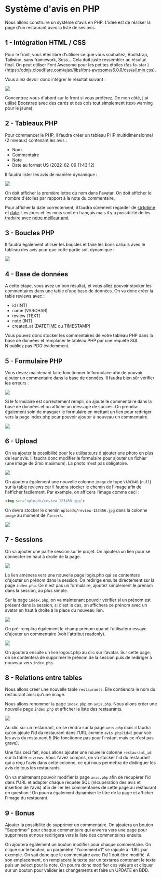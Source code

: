 # Système d'avis en PHP

Nous allons construire un système d'avis en PHP. L'idée est de réaliser la page d'un restaurant avec la liste de ses avis.

## 1 - Intégration HTML / CSS

Pour le front, vous êtes libre d'utiliser ce que vous souhaitez, Bootstrap, Tailwind, sans framework, Scss... Cela doit juste ressembler au résultat final. On peut utiliser Font Awesome pour les petites étoiles (fas fa-star ) (https://cdnjs.cloudflare.com/ajax/libs/font-awesome/6.0.0/css/all.min.css).

Vous allez devoir donc intégrer le résultat suivant :

![](steps/step-1.png)

Concentrez-vous d'abord sur le front si vous préférez. De mon côté, j'ai utilisé Bootstrap avec des cards et des cols tout simplement (text-warning pour le jaune).

## 2 - Tableaux PHP

Pour commencer le PHP, il faudra créer un tableau PHP multidimensionnel (2 niveaux) contenant les avis :

- Nom
- Commentaire
- Note
- Date au format US (2022-02-09 11:43:12)

Il faudra lister les avis de manière dynamique :

![](steps/step-2.png)

On doit afficher la première lettre du nom dans l'avatar. On doit afficher le nombre d'étoiles par rapport à la note du commentaire.

Pour afficher la date correctement, il faudra sûrement regarder de [strtotime](https://www.php.net/manual/fr/function.strtotime.php) et [date](https://www.php.net/manual/fr/function.date). Les jours et les mois sont en français mais il y a possibilité de les traduire avec [notre meilleur ami](https://lucidar.me/fr/web-dev/in-php-how-to-display-date-in-french).

## 3 - Boucles PHP

Il faudra également utiliser les boucles et faire les bons calculs avec le tableau des avis pour que cette partie soit dynamique :

![](steps/step-3.png)

## 4 - Base de données

A cette étape, vous avez un bon résultat, et vous allez pouvoir stocker les commentaires dans une table d'une base de données. On va donc créer la table reviews avec :

- id (INT)
- name (VARCHAR)
- review (TEXT)
- note (INT)
- created_at (DATETIME ou TIMESTAMP)

Vous pouvez donc stocker les commentaires de votre tableau PHP dans la base de données et remplacer le tableau PHP par une requête SQL. N'oubliez pas PDO évidemment.

## 5 - Formulaire PHP

Vous devez maintenant faire fonctionner le formulaire afin de pouvoir ajouter un commentaire dans la base de données. Il faudra bien sûr vérifier les erreurs :

![](steps/step-4.png)

Si le formulaire est correctement rempli, on ajoute le commentaire dans la base de données et on affiche un message de succès. On prendra également soin de masquer le formulaire en mettant un lien pour rediriger vers la page index.php pour pouvoir ajouter à nouveau un commentaire.

![](steps/step-5.png)

## 6 - Upload

On va ajouter la possibilité pour les utilisateurs d'ajouter une photo en plus de leur avis. Il faudra donc modifier le formulaire pour ajouter un fichier (une image de 2mo maximum). La photo n'est pas obligatoire.

![](steps/step-6.png)

On ajoutera également une nouvelle colonne `image` de type `VARCHAR` (`null`) sur la table reviews car il faudra stocker le chemin de l'image afin de l'afficher facilement. Par exemple, on afficera l'image comme ceci :

```html
<img src="uploads/review-123456.jpg">
```

On devra stocker le chemin `uploads/review-123456.jpg` dans la colonne `image` au moment de l'`insert`.

![](steps/step-7.png)

## 7 - Sessions

On va ajouter une partie session sur le projet. On ajoutera un lien pour se connecter en haut à droite de la page.

![](steps/step-8.png)

Le lien aménera vers une nouvelle page login.php qui se contentera d'ajouter un prénom dans la session. On redirige ensuite directement sur la page `index.php`. Ce n'est pas un formulaire, ajoutez simplement le prénom dans la session, au plus simple.

Sur la page `index.php`, on va maintenant pouvoir vérifier si un prénom est présent dans la session, si c'est le cas, on affichera ce prénom avec un avatar en haut à droite à la place du nouveau lien.

![](steps/step-9.png)

On pré-remplira également le champ prénom quand l'utilisateur essaye d'ajouter un commentaire (voir l'attribut readonly).

![](steps/step-10.png)

On ajoutera ensuite un lien logout.php au clic sur l'avatar. Sur cette page, on se contentera de supprimer le prénom de la session puis de rediriger à nouveau vers `index.php`.

## 8 - Relations entre tables

Nous allons créer une nouvelle table `restaurants`. Elle contiendra le nom du restaurant ainsi qu'une image.

Nous allons renommer la page `index.php` en `avis.php`. Nous allons créer une nouvelle page `index.php` et afficher la liste des restaurants.

![](steps/step-11.png)

Au clic sur un restaurant, on se rendra sur la page `avis.php` mais il faudra qu'on ajoute l'id du restaurant dans l'URL comme `avis.php?id=5` pour voir les avis du restaurant 5 (Ne fonctionne pas pour l'instant mais ce n'est pas grave).

Une fois ceci fait, nous allons ajouter une nouvelle colonne `restaurant_id` sur la table `reviews`. Vous l'avez compris, on va stocker l'id du restaurant qui a reçu l'avis dans cette colonne, ce qui nous permettra de distinguer les avis de tous les restaurants.

On va maintenant pouvoir modifier la page `avis.php` afin de récupèrer l'id dans l'URL et adapter chaque requête SQL (récupèration des avis et insertion de l'avis) afin de lier les commentaires de cette page au restaurant en question ! On pourra également dynamiser le titre de la page et afficher l'image du restaurant.

## 9 - Bonus

Ajouter la possibilité de supprimer un commentaire. On ajoutera un bouton "Supprimer" pour chaque commentaire qui enverra vers une page pour supprimera et nous redirigera vers la liste des commentaires ensuite.

On ajoutera également un bouton modifier pour chaque commentaire. On clique sur le bouton, un paramètre "?comment=1" se rajoute à l'URL par exemple. On sait donc que le commentaire avec l'id 1 doit être modifié. A son emplacement, on remplacera le texte par un textarea contenant le texte puis un select pour la note. On pourra donc modifier ces valeurs et cliquer sur un bouton pour valider les changements et faire un UPDATE en BDD.
